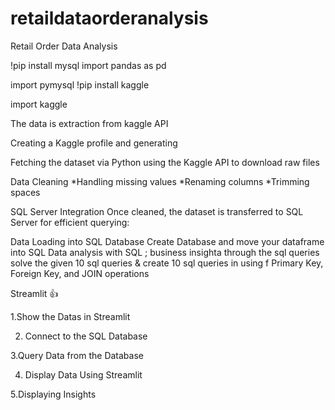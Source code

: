 # retaildataorderanalysis
Retail Order Data Analysis 

!pip install mysql
import pandas as pd

import pymysql
!pip install kaggle

import kaggle

The data is extraction from kaggle API

Creating a Kaggle profile and generating

Fetching the dataset via Python using the Kaggle API to download raw files

 Data Cleaning
   *Handling missing values 
   *Renaming columns
   *Trimming spaces
   
   SQL Server Integration
Once cleaned, the dataset is transferred to SQL Server for efficient querying:

Data Loading into SQL Database
         Create Database and move your dataframe into SQL
Data analysis with SQL ;
 business insighta through the sql queries
 solve the given 10 sql queries & create 10 sql queries in using f Primary Key, Foreign Key, and JOIN operations

 Streamlit 👍

1.Show the Datas in Streamlit

2. Connect to the SQL Database

3.Query Data from the Database

4. Display Data Using Streamlit

5.Displaying Insights
